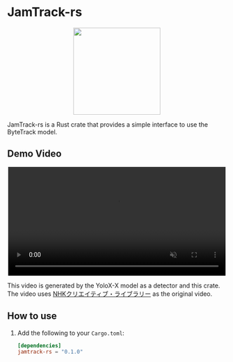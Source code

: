 
# JamTrack-rs

<p align="center">
    <img src="./data/logo/jam.jpeg" width="200">
</p>

JamTrack-rs is a Rust crate that provides a simple interface to use the ByteTrack model.


## Demo Video
<div align="center">
        <video controls src="https://github.com/user-attachments/assets/64551d6e-f836-4265-9b8c-dc33b42e2be0" muted="false" width="500"></video>
</div>

This video is generated by the YoloX-X model as a detector and this crate.  
The video uses [NHKクリエイティブ・ライブラリー](https://www2.nhk.or.jp/archives/movies/?id=D0002011239_00000) as the original video.


## How to use
1. Add the following to your `Cargo.toml`:
    ```toml
    [dependencies]
    jamtrack-rs = "0.1.0"
    ```